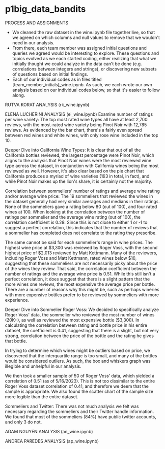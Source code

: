 # p1big_data_bandits

PROCESS AND ASSIGNMENTS
- We cleaned the raw dataset in the wine.ipynb file together live, so that we agreed on which columns and null values to remove that we wouldn't need in our analysis. 
- From there, each team member was assigned initial questions and queries we agreed would be interesting to explore. These questions and topics evolved as we each started coding, either realizing that what we initially thought we could analyze in the data can't be done (e.g. correlations between integers and strings), or discovering new subsets of questions based on initial findings. 
- Each of our individual codes as in files titled [team_member_initials]_wine.ipynb. As such, we each wrote our own analysis based on our individual codes below, so that it's easier to follow along.

RUTVA KORAT ANALYSIS (rk_wine.ipynb)



ELENA LUCHERINI ANALYSIS (el_wine.ipynb)
Examine number of ratings per wine variety:
The top most rated wine types all have at least 2,700 reviews, with the most-rated wine variety being Pinot Noir with 12,785 reviews. As evidenced by the bar chart, there's a fairly even spread between red wines and white wines, with only rose wine included in the top 10.

Deeper Dive into California Wine Types:
It is clear that out of all the California bottles reviewed, the largest percentage were Pinot Noir, which aligns to the analysis that Pinot Noir wines were the most reviewed wine type across the dataset, in conjunction with California wines being the most reviewed as well. However, it's also clear based on the pie chart that California produces a myriad of wine varieties (193 in total, in fact), and while Pinot Noir makes up the lion's share, it is certainly not the majority. 

Correlation between sommeliers' number of ratings and average wine rating and/or average wine price:
The 19 sommeliers that reviewed the wines in the dataset generally had very similar averages and medians in their ratings. None of the sommeliers gave a rating below 80 (out of 100), and four rated wines at 100. When looking at the correlation between the number of ratings per sommelier and the average wine rating (out of 100), the correlation coefficient is 0.28. Since this is not close to either 1 or -1 to suggest a perfect correlation, this indicates that the number of reviews that a sommelier has completed does not correlate to the rating they prescribe.

The same cannot be said for each sommelier's range in wine prices. The highest wine price at $3,300 was reviewed by Roger Voss, with the second highest price of $2,013 reviewed by Matt Kettmann. Many of the reviewers, including Roger Voss and Matt Kettmann, rated wines below $10, suggesting that these sommeliers are not necessarily picky about the price of the wines they review. That said, the correlation coefficient between the number of ratings and the average wine price is 0.51. While this still isn't a perfect correlation, it does suggest that there is a slight pattern that the more wines one reviews, the most expensive the average price per bottle. There are a number of reasons why this might be, such as perhaps wineries with more expensive bottles prefer to be reviewed by sommeliers with more experience. 

Deeper Dive into Sommelier Roger Voss:
We decided to specifically analyze Roger Voss' data, the sommelier who reviewed the most number of wines (20K+), as well as reviewed the most expensive bottle ($3,300). In calculating the correlation between rating and bottle price in his entire dataset, the coefficient is 0.41, suggesting that there is a slight, but not very strong, correlation between the price of the bottle and the rating he gives that bottle. 

In trying to determine which wines might be outliers based on price, we discovered that the interquartile range is too small, and many of the bottles would be considered outliers. As such, the box and whiskers graph was illegible and unhelpful in our analysis. 

We then took a smaller sample of 50 of Roger Voss' data, which yielded a correlation of 0.51 (as of 5/16/2023). This is not too dissimilar to the entire Roger Voss dataset correlation of 0.41, and therefore we deem that the sample is appropriate. We also found the scatter chart of the sample size more legible than the entire dataset. 

Sommeliers and Twitter:
There was not much analysis we felt was necessary regarding the sommeliers and their Twitter handle information. We found that most of the sommeliers (84%) have public twitter accounts, and only 3 do not.


ADAM NGUYEN ANALYSIS (an_wine.ipynb)



ANDREA PAREDES ANALYSIS (ap_wine.ipynb)


